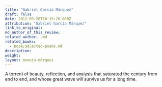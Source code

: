 ```yaml
---
title: "Gabriel García Márquez"
draft: false
date: 2012-09-28T18:15:26.000Z
attribution: "Gabriel García Márquez"
link_to_original:
nd_author_of_this_review:
related_author: .md
related_books:
  - book/selected-poems.md
description:
weight:
layout: noneía-márquez
---
```

A torrent of beauty, reflection, and analysis that saturated the century from end to end, and whose great wave will survive us for a long time.


